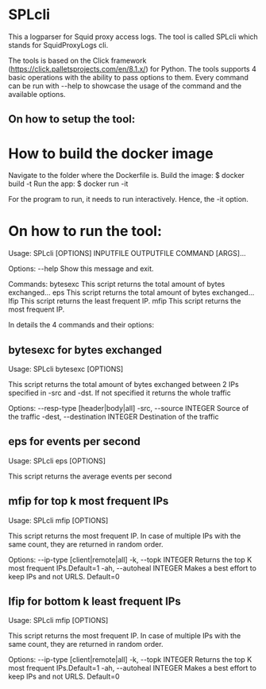 
# SPLcli
This a logparser for Squid proxy access logs.
The tool is called SPLcli which stands for SquidProxyLogs cli.


The tools is based on the Click framework (https://click.palletsprojects.com/en/8.1.x/) for Python. 
The tools supports 4 basic operations with the ability to pass options to them.
Every command can be run with --help to showcase the usage of the command and the available options.

##  On how to setup the tool:

# How to build the docker image
Navigate to the folder where the Dockerfile is.
Build the image: $ docker build -t <nameYOUwant>
Run the app: $ docker run <nameYOUGave> -it

For the program to run, it needs to run interactively. Hence, the -it option.

# On how to run the tool:
Usage: SPLcli [OPTIONS] INPUTFILE OUTPUTFILE COMMAND [ARGS]...

Options:
  --help  Show this message and exit.

Commands:
  bytesexc  This script returns the total amount of bytes exchanged...
  eps       This script returns the total amount of bytes exchanged...
  lfip      This script returns the least frequent IP.
  mfip      This script returns the most frequent IP.

In details the 4 commands and their options:



## bytesexc for bytes exchanged

Usage: SPLcli bytesexc [OPTIONS]

  This script returns the total amount of bytes exchanged between 2 IPs
  specified in -src and -dst. If not specified it returns the whole traffic

Options:
  --resp-type [header|body|all]
  -src, --source INTEGER         Source of the traffic
  -dest, --destination INTEGER   Destination of the traffic



## eps for events per second
Usage: SPLcli eps [OPTIONS]

  This script returns the average events per second


## mfip for top  k most frequent IPs 
Usage: SPLcli mfip [OPTIONS]

  This script returns the most frequent IP. In case of multiple IPs with the
  same count, they are returned in random order.

Options:
  --ip-type [client|remote|all]
  -k, --topk INTEGER             Returns the top K most frequent IPs.Default=1
  -ah, --autoheal INTEGER        Makes a best effort to keep IPs and not URLS.
                                 Default=0



## lfip for bottom k least frequent IPs 
Usage: SPLcli mfip [OPTIONS]

  This script returns the most frequent IP. In case of multiple IPs with the
  same count, they are returned in random order.

Options:
  --ip-type [client|remote|all]
  -k, --topk INTEGER             Returns the top K most frequent IPs.Default=1
  -ah, --autoheal INTEGER        Makes a best effort to keep IPs and not URLS.
                                 Default=0